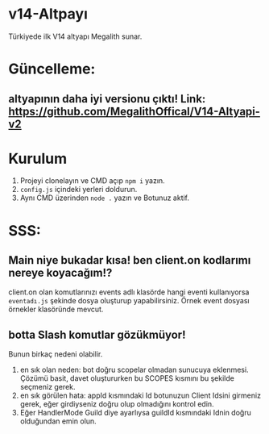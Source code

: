 # v14-Altpayı
Türkiyede ilk V14 altyapı
Megalith sunar.

# Güncelleme:
## altyapının daha iyi versionu çıktı! Link: https://github.com/MegalithOffical/V14-Altyapi-v2

# Kurulum

1. Projeyi clonelayın ve CMD açıp `npm i` yazın.
2. `config.js` içindeki yerleri doldurun.
3. Aynı CMD üzerinden `node .` yazın ve Botunuz aktif.

# SSS:
## Main niye bukadar kısa! ben client.on kodlarımı nereye koyacağım!?
client.on olan komutlarınızı events adlı klasörde hangi eventi kullanıyorsa `eventadı.js` şekinde dosya oluşturup yapabilirsiniz.
Örnek event dosyası örnekler klasöründe mevcut.

## botta Slash komutlar gözükmüyor!
Bunun birkaç nedeni olabilir. 
1. en sık olan neden: bot doğru scopelar olmadan sunucuya eklenmesi. Çözümü basit, davet oluştururken bu SCOPES kısmını bu şekilde seçmeniz gerek.
2. en sık görülen hata: appId kısmındaki Id botunuzun Client Idsini girmeniz gerek, eğer girdiyseniz doğru olup olmadığını kontrol edin.
3. Eğer HandlerMode Guild diye ayarlıysa guildId kısmındaki Idnin doğru olduğundan emin olun.
